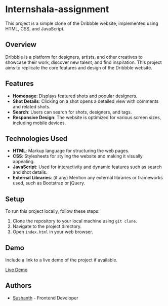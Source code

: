 # Internshala-assignment

This project is a simple clone of the Dribbble website, implemented using HTML, CSS, and JavaScript.

## Overview

Dribbble is a platform for designers, artists, and other creatives to showcase their work, discover new talent, and find inspiration. This project aims to replicate the core features and design of the Dribbble website.

## Features

- **Homepage**: Displays featured shots and popular designers.
- **Shot Details**: Clicking on a shot opens a detailed view with comments and related shots.
- **Search**: Users can search for shots, designers, and tags.
- **Responsive Design**: The website is optimized for various screen sizes, including mobile devices.

## Technologies Used

- **HTML**: Markup language for structuring the web pages.
- **CSS**: Stylesheets for styling the website and making it visually appealing.
- **JavaScript**: Used for interactivity and dynamic features such as search and shot details.
- **External Libraries**: (if any) Mention any external libraries or frameworks used, such as Bootstrap or jQuery.

## Setup

To run this project locally, follow these steps:

1. Clone the repository to your local machine using `git clone`.
2. Navigate to the project directory.
3. Open `index.html` in your web browser.

## Demo

Include a link to a live demo of the project if available.

[Live Demo](https://internassign01.ccbp.tech/)

## Authors

- [Sushanth](#) - Frontend Developer

